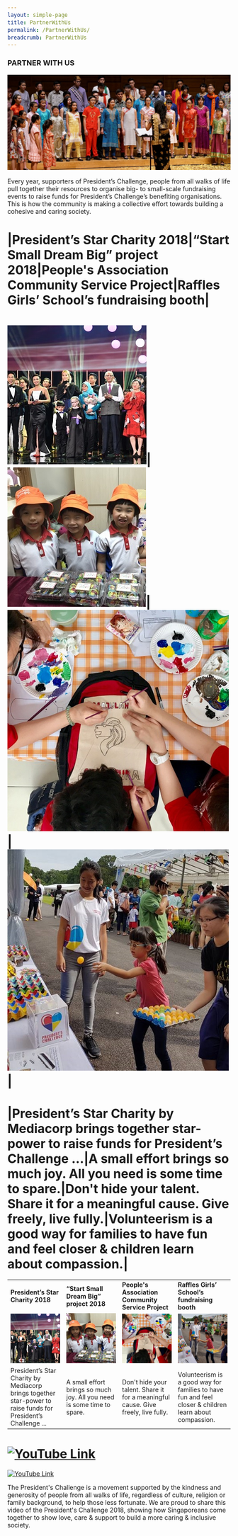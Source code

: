 ```yaml
---
layout: simple-page
title: PartnerWithUs
permalink: /PartnerWithUs/
breadcrumb: PartnerWithUs
---
```


### PARTNER WITH US

![Partner With Us Banner](/images/p-w-us6.jpg "Partner With Us Banner")

Every year, supporters of President’s Challenge, people from all walks of life pull together their resources to organise big- to small-scale fundraising events to raise funds for President’s Challenge’s benefiting organisations. This is how the community is making a collective effort towards building a cohesive and caring society.

# |**President’s Star Charity 2018**|**“Start Small Dream Big” project 2018**|**People's Association Community Service Project**|**Raffles Girls’ School’s fundraising booth**|
# ![Partner Story 1](/images/President-s-Star-Charity.jpg "Partner Story 1")|![Partner Story 2](/images/PCF-Eunos_2.jpg "Partner Story 2")|![Partner Story 3](/images/PA.jpg "Partner Story 3")|![Partner Story 4](/images/Partner-Story4.jpg "Partner Story 4")|
# |President’s Star Charity by Mediacorp brings together star-power to raise funds for President’s Challenge ...|A small effort brings so much joy. All you need is some time to spare.|Don't hide your talent. Share it for a meaningful cause. Give freely, live fully.|Volunteerism is a good way for families to have fun and feel closer & children learn about compassion.|


<table>
  <tr>
     <td width="25%">
       <b>President’s Star Charity 2018</b>
     </td>
     <td width="25%">
       <b>“Start Small Dream Big” project 2018</b>
     </td>
     <td width="25%">
       <b>People's Association Community Service Project</b>
     </td>
     <td width="25%">
       <b>Raffles Girls’ School’s fundraising booth</b>
     </td>
  </tr>
  <tr>
     <td>
       <img src="../images/President-s-Star-Charity.jpg" alt="Partner Story 1" />
     </td>
     <td>
       <img src="../images/PCF-Eunos_2.jpg" alt="Partner Story 2" />
     </td>
     <td>
       <img src="../images/PA.jpg" alt="Partner Story 3" />
     </td>
     <td>
        <img src="../images/Partner-Story4.jpg" alt="Partner Story 4" />
     </td>
  </tr>
  <tr>
     <td>
       President’s Star Charity by Mediacorp brings together star-power to raise funds for President’s Challenge ...
     </td>
     <td>
       A small effort brings so much joy. All you need is some time to spare.
     </td>
     <td>
       Don't hide your talent. Share it for a meaningful cause. Give freely, live fully.
     </td>
     <td>
        Volunteerism is a good way for families to have fun and feel closer & children learn about compassion.
     </td>
  </tr>
</table>

# [![YouTube Link](https://img.youtube.com/vi/aimBFH3b3gI/0.jpg)](https://www.youtube.com/watch?v=aimBFH3b3gI)
[![YouTube Link](https://img.youtube.com/vi/w1hGcNaUIEM/0.jpg)](https://www.youtube.com/watch?v=w1hGcNaUIEM)

The President's Challenge is a movement supported by the kindness and generosity of people from all walks of life, regardless of culture, religion or family background, to help those less fortunate. We are proud to share this video of the President's Challenge 2018, showing how Singaporeans come together to show love, care & support to build a more caring & inclusive society.
